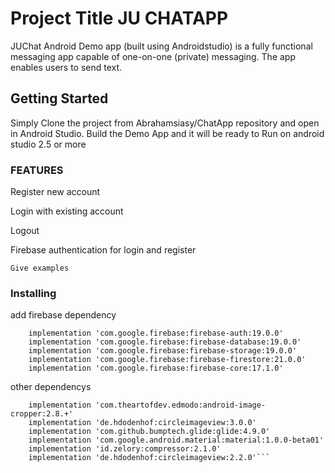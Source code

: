 # Project Title  JU CHATAPP

JUChat Android Demo app (built using Androidstudio) is a fully functional messaging app capable of one-on-one (private) messaging. The app enables users to send text.

## Getting Started

Simply Clone the project from Abrahamsiasy/ChatApp repository and open in Android Studio. Build the Demo App and it will be ready to Run on android studio 2.5 or more
### FEATURES
<p>Register new account </p>
<p>Login with existing account</p>
<p>Logout</p>
<p>Firebase authentication for login and register</p>

```
Give examples
```

### Installing

add firebase dependency 


```
    implementation 'com.google.firebase:firebase-auth:19.0.0' 
    implementation 'com.google.firebase:firebase-database:19.0.0' 
    implementation 'com.google.firebase:firebase-storage:19.0.0' 
    implementation 'com.google.firebase:firebase-firestore:21.0.0' 
    implementation 'com.google.firebase:firebase-core:17.1.0' 
```

other dependencys
```
    implementation 'com.theartofdev.edmodo:android-image-cropper:2.8.+'
    implementation 'de.hdodenhof:circleimageview:3.0.0'
    implementation 'com.github.bumptech.glide:glide:4.9.0'
    implementation 'com.google.android.material:material:1.0.0-beta01'
    implementation 'id.zelory:compressor:2.1.0'
    implementation 'de.hdodenhof:circleimageview:2.2.0'```




